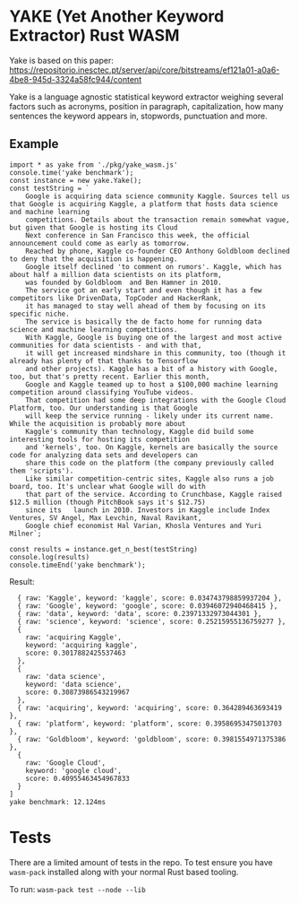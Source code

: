 # YAKE (Yet Another Keyword Extractor) Rust WASM

Yake is based on this paper: https://repositorio.inesctec.pt/server/api/core/bitstreams/ef121a01-a0a6-4be8-945d-3324a58fc944/content

Yake is a language agnostic statistical keyword extractor weighing several factors such as acronyms, position in paragraph, capitalization, how many sentences the keyword appears in, stopwords, punctuation and more. 



## Example 

```
import * as yake from './pkg/yake_wasm.js'
console.time('yake benchmark');
const instance = new yake.Yake();
const testString = `
    Google is acquiring data science community Kaggle. Sources tell us that Google is acquiring Kaggle, a platform that hosts data science and machine learning 
    competitions. Details about the transaction remain somewhat vague, but given that Google is hosting its Cloud 
    Next conference in San Francisco this week, the official announcement could come as early as tomorrow. 
    Reached by phone, Kaggle co-founder CEO Anthony Goldbloom declined to deny that the acquisition is happening. 
    Google itself declined 'to comment on rumors'. Kaggle, which has about half a million data scientists on its platform, 
    was founded by Goldbloom  and Ben Hamner in 2010. 
    The service got an early start and even though it has a few competitors like DrivenData, TopCoder and HackerRank, 
    it has managed to stay well ahead of them by focusing on its specific niche. 
    The service is basically the de facto home for running data science and machine learning competitions. 
    With Kaggle, Google is buying one of the largest and most active communities for data scientists - and with that, 
    it will get increased mindshare in this community, too (though it already has plenty of that thanks to Tensorflow 
    and other projects). Kaggle has a bit of a history with Google, too, but that's pretty recent. Earlier this month, 
    Google and Kaggle teamed up to host a $100,000 machine learning competition around classifying YouTube videos. 
    That competition had some deep integrations with the Google Cloud Platform, too. Our understanding is that Google 
    will keep the service running - likely under its current name. While the acquisition is probably more about 
    Kaggle's community than technology, Kaggle did build some interesting tools for hosting its competition 
    and 'kernels', too. On Kaggle, kernels are basically the source code for analyzing data sets and developers can 
    share this code on the platform (the company previously called them 'scripts'). 
    Like similar competition-centric sites, Kaggle also runs a job board, too. It's unclear what Google will do with 
    that part of the service. According to Crunchbase, Kaggle raised $12.5 million (though PitchBook says it's $12.75) 
    since its   launch in 2010. Investors in Kaggle include Index Ventures, SV Angel, Max Levchin, Naval Ravikant,
    Google chief economist Hal Varian, Khosla Ventures and Yuri Milner`;

const results = instance.get_n_best(testString)
console.log(results)
console.timeEnd('yake benchmark');
```

Result:

```
  { raw: 'Kaggle', keyword: 'kaggle', score: 0.034743798859937204 },
  { raw: 'Google', keyword: 'google', score: 0.03946072940468415 },
  { raw: 'data', keyword: 'data', score: 0.23971332973044301 },
  { raw: 'science', keyword: 'science', score: 0.25215955136759277 },
  {
    raw: 'acquiring Kaggle',
    keyword: 'acquiring kaggle',
    score: 0.3017882425537463
  },
  {
    raw: 'data science',
    keyword: 'data science',
    score: 0.30873986543219967
  },
  { raw: 'acquiring', keyword: 'acquiring', score: 0.364289463693419 },
  { raw: 'platform', keyword: 'platform', score: 0.39586953475013703 },
  { raw: 'Goldbloom', keyword: 'goldbloom', score: 0.3981554971375386 },
  {
    raw: 'Google Cloud',
    keyword: 'google cloud',
    score: 0.40955463454967833
  }
]
yake benchmark: 12.124ms
```






# Tests
There are a limited amount of tests in the repo. To test ensure you have `wasm-pack` installed along with your normal Rust based tooling.

To run: `wasm-pack test --node --lib`

